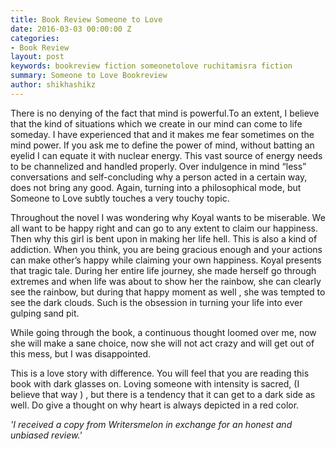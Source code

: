```yaml
---
title: Book Review Someone to Love
date: 2016-03-03 00:00:00 Z
categories:
- Book Review
layout: post
keywords: bookreview fiction someonetolove ruchitamisra fiction
summary: Someone to Love Bookreview
author: shikhashikz
---
```


There is no denying of the fact that mind is powerful.To an extent, I believe that the kind of situations which we create in our mind can come to life someday. I have experienced that and it makes me fear sometimes on the mind power. If you ask me to define the power of mind, without batting an eyelid I can equate it with nuclear energy. This vast source of energy needs to be channelized and handled properly. Over indulgence in mind “less” conversations and self-concluding why a person acted in a certain way, does not bring any good. Again, turning into a philosophical mode, but Someone to Love subtly touches a very touchy topic.

Throughout the novel I was wondering why Koyal wants to be miserable. We all want to be happy right and can go to any extent to claim our happiness. Then why this girl is bent upon in making her life hell. This is also a kind of addiction. When you think, you are being gracious enough and your actions can make other’s happy while claiming your own happiness. Koyal presents that tragic tale. During her entire life journey, she made herself go through extremes and when life was about to show her the rainbow, she can clearly see the rainbow, but during that happy moment as well , she was tempted to see the dark clouds. Such is the obsession in turning your life into ever gulping sand pit.

While going through the book, a continuous thought loomed over me, now she will make a sane choice, now she will not act crazy and will get out of this mess, but I was disappointed.

This is a love story with difference. You will feel that you are reading this book with dark glasses on. Loving someone with intensity is sacred, (I believe that way ) , but there is a tendency that it can get to a dark side as well. Do give a thought on why heart is always depicted in a red color.

*'I received a copy from Writersmelon in exchange for an honest and unbiased review.'*

